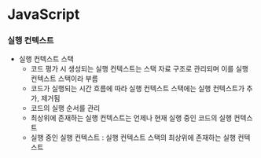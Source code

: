 # JavaScript
### 실행 컨텍스트
* 실행 컨텍스트 스택
  * 코드 평가 시 생성되는 실행 컨텍스트는 스택 자료 구조로 관리되며 이를 실행 컨텍스트 스택이라 부름
  * 코드가 실행되는 시간 흐름에 따라 실행 컨텍스트 스택에는 실행 컨텍스트가 추가, 제거됨
  * 코드의 실행 순서를 관리
  * 최상위에 존재하는 실행 컨텍스트는 언제나 현재 실행 중인 코드의 실행 컨텍스트
  * 실행 중인 실행 컨텍스트 : 실행 컨텍스트 스택의 최상위에 존재하는 실행 컨텍스트